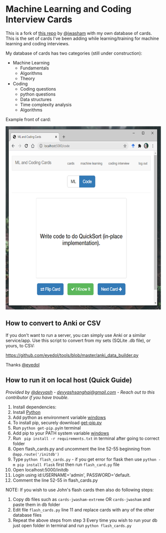 # Machine Learning and Coding Interview Cards

This is a fork of [this repo](https://github.com/jwasham/computer-science-flash-cards) by [@jwasham](https://github.com/jwasham) with my own database of cards. This is the set of cards I've been adding while learning/training for machine learning and coding interviews.

My database of cards has two categories (still under construction):  

- Machine Learning
    - Fundamentals
    - Algorithms
    - Theory
- Coding
    - Coding questions
    - python questions
    - Data structures
    - Time complexity analysis
    - Algorithms

Example front of card:

<img src="screenshots/quick_sort.PNG" width="677" height="595">

## How to convert to Anki or CSV

If you don't want to run a server, you can simply use Anki or a similar service/app. Use this script to convert from my sets (SQLite .db file), or yours, to CSV:

https://github.com/eyedol/tools/blob/master/anki_data_builder.py

Thanks [@eyedol](https://github.com/eyedol)

## How to run it on local host (Quick Guide)

*Provided by [@devyash](https://github.com/devyash) - devyashsanghai@gmail.com - Reach out to this contributor if you have trouble.*

1. Install dependencies:
  1. Install [Python ](https://www.python.org/download/releases/2.7/)
  2. Add python as environment variable [windows](http://stackoverflow.com/questions/3701646/how-to-add-to-the-pythonpath-in-windows-7)
  3. To install pip, securely download [get-pip.py](https://bootstrap.pypa.io/get-pip.py)
  4. Run ```python get-pip.py```in terminal
  5. Add pip to your PATH system variable [windows](https://stackoverflow.com/questions/23708898/pip-is-not-recognized-as-an-internal-or-external-command)
  6. Run ``` pip install -r requirements.txt``` in terminal after going to correct folder
2. Open flash_cards.py and uncomment the line 52-55 beginning from ``` @app.route('/initdb')```
3. Type ```python flash_cards.py``` - if you get error for flask then use ```python -m pip install Flask``` first then run ```flash_card.py``` file 
4. Open localhost:5000/initdb
5. Login using id:USERNAME='admin', PASSWORD='default. 
6. Comment the line 52-55 in flash_cards.py

NOTE: If you wish to use John's flash cards then also do following steps:
1. Copy db files such as ```cards-jwasham-extreme``` OR ```cards-jwasham``` and paste them in db folder
2. Edit file ```flash_cards.py``` line 11 and replace cards with any of the other database files
3. Repeat the above steps from step 3
Every time you wish to run your db just open folder in terminal and run  ```python flash_cards.py```